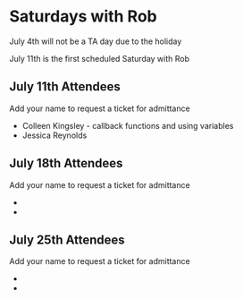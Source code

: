 # Saturdays with Rob

July 4th will not be a TA day due to the holiday

July 11th is the first scheduled Saturday with Rob

## July 11th Attendees

Add your name to request a ticket for admittance

- Colleen Kingsley - callback functions and using variables
- Jessica Reynolds

 ## July 18th Attendees

Add your name to request a ticket for admittance

-

-

## July 25th Attendees

Add your name to request a ticket for admittance

-

-
 
